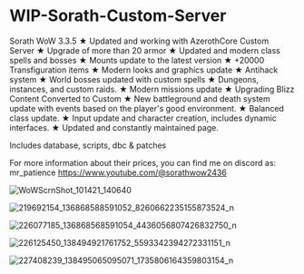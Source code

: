# WIP-Sorath-Custom-Server
Sorath WoW 3.3.5
★ Updated and working with AzerothCore Custom Server
★ Upgrade of more than 20 armor
★ Updated and modern class spells and bosses
★ Mounts update to the latest version
★ +20000 Transfiguration items
★ Modern looks and graphics update
★ Antihack system
★ World bosses updated with custom spells
★ Dungeons, instances, and custom raids.
★ Modern missions update
★ Upgrading Blizz Content Converted to Custom
★ New battleground and death system update with events based on the player's good environment.
★ Balanced class update.
★ Input update and character creation, includes dynamic interfaces.
★ Updated and constantly maintained page.

Includes database, scripts, dbc & patches

For more information about their prices, you can find me on discord as: mr_patience
https://www.youtube.com/@sorathwow2436

![WoWScrnShot_101421_140640](https://github.com/jedagutavito/WIP-Sorath-Custom-Server/assets/73094194/e02af366-c8c4-4694-b1ee-9329890228da)


![219692154_136868588591052_8260662235155873524_n](https://github.com/jedagutavito/WIP-Sorath-Custom-Server/assets/73094194/85575915-1b54-4087-95f6-23802a0f8f46)


![226077185_136868568591054_4436056807426832750_n](https://github.com/jedagutavito/WIP-Sorath-Custom-Server/assets/73094194/1a2c5226-6ad8-42ff-bd84-f4209178a64b)


![226125450_138494921761752_5593342394272331151_n](https://github.com/jedagutavito/WIP-Sorath-Custom-Server/assets/73094194/9d6a4640-6bda-4571-9cc4-f520c7c76854)


![227408239_138495065095071_1735806164359803154_n](https://github.com/jedagutavito/WIP-Sorath-Custom-Server/assets/73094194/736fbfd0-7ea4-4bac-819e-e1616df410fc)
